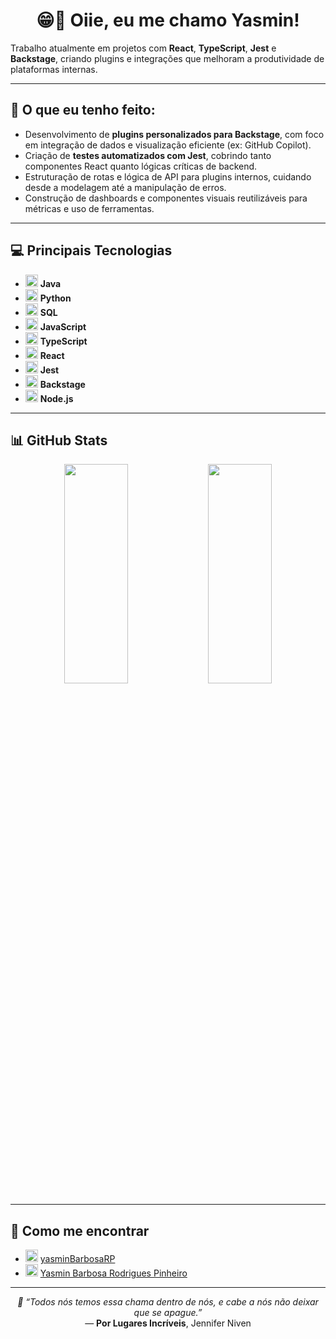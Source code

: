 <h1 align="center">😁👋 Oiie, eu me chamo Yasmin!</h1>

Trabalho atualmente em projetos com **React**, **TypeScript**, **Jest** e **Backstage**, criando plugins e integrações que melhoram a produtividade de plataformas internas.

---

## 📝 O que eu tenho feito:

- Desenvolvimento de **plugins personalizados para Backstage**, com foco em integração de dados e visualização eficiente (ex: GitHub Copilot).
- Criação de **testes automatizados com Jest**, cobrindo tanto componentes React quanto lógicas críticas de backend.
- Estruturação de rotas e lógica de API para plugins internos, cuidando desde a modelagem até a manipulação de erros.
- Construção de dashboards e componentes visuais reutilizáveis para métricas e uso de ferramentas.

---

## 💻 Principais Tecnologias

- <img src="https://cdn.jsdelivr.net/gh/devicons/devicon/icons/java/java-original.svg" width="20"/> **Java**
- <img src="https://cdn.jsdelivr.net/gh/devicons/devicon/icons/python/python-original.svg" width="20"/> **Python**
- <img src="https://cdn.jsdelivr.net/gh/devicons/devicon/icons/mysql/mysql-original.svg" width="20"/> **SQL**
- <img src="https://cdn.jsdelivr.net/gh/devicons/devicon/icons/javascript/javascript-original.svg" width="20"/> **JavaScript**
- <img src="https://cdn.jsdelivr.net/gh/devicons/devicon/icons/typescript/typescript-original.svg" width="20"/> **TypeScript**
- <img src="https://cdn.jsdelivr.net/gh/devicons/devicon/icons/react/react-original.svg" width="20"/> **React**
- <img src="https://cdn.jsdelivr.net/gh/devicons/devicon/icons/jest/jest-plain.svg" width="20"/> **Jest**
- <img src="https://avatars.githubusercontent.com/u/69843787?s=200&v=4" width="20"/> **Backstage**
- <img src="https://cdn.jsdelivr.net/gh/devicons/devicon/icons/nodejs/nodejs-original.svg" width="20"/> **Node.js**

---

## 📊 GitHub Stats

<p align="center">
  <img src="https://github-readme-stats.vercel.app/api?username=yasminBarbosaRP&show_icons=true&theme=radical&hide_border=true" width="45%" height="30%" />
  <img src="https://github-readme-stats.vercel.app/api/top-langs/?username=yasminBarbosaRP&theme=radical&hide_border=true" width="45%" height="30%" />
</p>

---

## 💌 Como me encontrar

- <img src="https://cdn.jsdelivr.net/gh/devicons/devicon/icons/github/github-original.svg" width="20"/> <a href="https://github.com/yasminBarbosaRP">yasminBarbosaRP</a>
- <img src="https://cdn.jsdelivr.net/gh/devicons/devicon/icons/linkedin/linkedin-original.svg" width="20"/> <a href="https://www.linkedin.com/in/yasmin-barbosa-rodrigues-pinheiro-27a341301/">Yasmin Barbosa Rodrigues Pinheiro</a>

---

<p align="center"><em>💬 “Todos nós temos essa chama dentro de nós, e cabe a nós não deixar que se apague.”</em><br>— <strong>Por Lugares Incríveis</strong>, Jennifer Niven</p>
